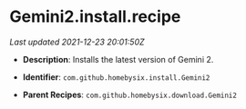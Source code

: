 # Gemini2.install.recipe

_Last updated 2021-12-23 20:01:50Z_

- **Description**: Installs the latest version of Gemini 2.

- **Identifier**: `com.github.homebysix.install.Gemini2`

- **Parent Recipes**: `com.github.homebysix.download.Gemini2`

